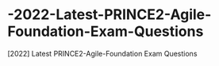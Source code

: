 # -2022-Latest-PRINCE2-Agile-Foundation-Exam-Questions
[2022] Latest PRINCE2-Agile-Foundation Exam Questions
